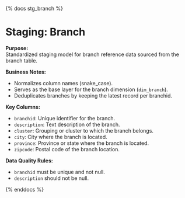 {% docs stg_branch %}

# Staging: Branch

**Purpose:**  
Standardized staging model for branch reference data sourced from the branch table.

**Business Notes:**  
- Normalizes column names (snake_case).
- Serves as the base layer for the branch dimension (`dim_branch`).
- Deduplicates branches by keeping the latest record per branchid.

**Key Columns:**  
- `branchid`: Unique identifier for the branch.  
- `description`: Text description of the branch.  
- `cluster`: Grouping or cluster to which the branch belongs.  
- `city`: City where the branch is located.  
- `province`: Province or state where the branch is located.  
- `zipcode`: Postal code of the branch location.  

**Data Quality Rules:**  
- `branchid` must be unique and not null.  
- `description` should not be null.  

{% enddocs %}